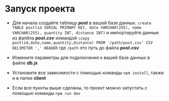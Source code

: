 # Запуск проекта 

* Для начала создайте таблицу ***post*** в вашей базе данных. 
`create TABLE post(id SERIAL PRIMARY KEY, date VARCHAR(255), name VARCHAR(255), quantity INT, distance INT)` 
и импортируйте данные из фалйла ***post.csv*** командой 
`\copy post(id,date,name,quantity,distance) FROM '/path/post.csv' CSV  DELIMITER ',' HEADER`
    где `/path` это путь до файла ***post.csv***
    
* Измените параметры для подключения к вашей базе данных в файле ***db.js*** 
* Установите все зависимости с помощью команды `npm install`, также и в папке **client**
* Если все пукнты выше сделаны, то проект можно запустить с помощью команды `npm run dev`
